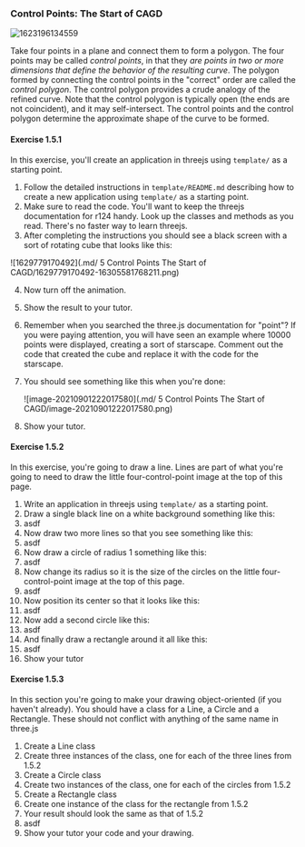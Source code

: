 ### Control Points: The Start of CAGD

![1623196134559](.md/5/1623196134559.png)

Take four points in a plane and connect them to form a polygon.  The four points may be called *control points*, in that they *are points in two or more dimensions that define the behavior of the resulting curve*.  The polygon formed by connecting the control points in the "correct" order are called the *control polygon*.  The control polygon provides a crude analogy of the refined curve.  Note that the control polygon is typically open (the ends are not coincident), and it may self-intersect.  The control points and the control polygon determine the approximate shape of the curve to be formed.





#### Exercise 1.5.1

In this exercise, you'll create an application  in threejs using `template/` as a starting point.

1. Follow the detailed instructions in `template/README.md` describing how to create a new application using `template/` as a starting point.
2. Make sure to read the code.  You'll want to keep the threejs documentation for r124 handy.  Look up the classes and methods as you read.  There's no faster way to learn threejs.
3. After completing the instructions you should see a black screen with a sort of rotating cube that looks like this:

![1629779170492](.md/ 5 Control Points The Start of CAGD/1629779170492-16305581768211.png)

4. Now turn off the animation.
5. Show the result to your tutor.

5. Remember when you searched the three.js documentation for "point"?  If you were paying attention, you will have seen an example where 10000 points were displayed, creating a sort of starscape. Comment out the code that created the cube and replace it with the code for the starscape.

6. You should see something like this when you're done:

   ![image-20210901222017580](.md/ 5 Control Points The Start of CAGD/image-20210901222017580.png)

7. Show your tutor.



#### Exercise 1.5.2

In this exercise, you're going to draw a line.  Lines are part of what you're going to need to draw the little four-control-point image at the top of this page.

1. Write an application in threejs using `template/` as a starting point.
2. Draw a single black line on a white background something like this:
3. asdf
4. Now draw two more lines so that you see something like this:
5. asdf
6. Now draw a circle of radius 1 something like this:
7. asdf
8. Now change its radius so it is the size of the circles on the little four-control-point image at the top of this page.
9. asdf
10. Now position its center so that it looks like this:
11. asdf
12. Now add a second circle like this:
13. asdf
14. And finally draw a rectangle around it all like this:
15. asdf
16. Show your tutor



#### Exercise 1.5.3

In this section you're going to make your drawing object-oriented (if you haven't already).  You should have a class for a Line, a Circle and a Rectangle.  These should not conflict with anything of the same name in three.js

1. Create a Line class
2. Create three instances of the class, one for each of the three lines from 1.5.2
3. Create a Circle class
4. Create two instances of the class, one for each of the circles from 1.5.2
5. Create a Rectangle class
6. Create one instance of the class for the rectangle from 1.5.2
7. Your result should look the same as that of 1.5.2
8. asdf
9. Show your tutor your code and your drawing.
